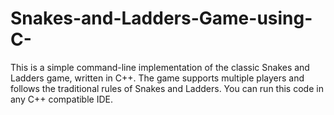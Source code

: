 # Snakes-and-Ladders-Game-using-C-
This is a simple command-line implementation of the classic Snakes and Ladders game, written in C++. The game supports multiple players and follows the traditional rules of Snakes and Ladders. You can run this code in any C++ compatible IDE.
